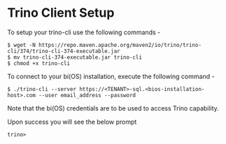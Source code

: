 # Trino Client Setup

To setup your trino-cli use the following commands -

```shell
$ wget -N https://repo.maven.apache.org/maven2/io/trino/trino-cli/374/trino-cli-374-executable.jar
$ mv trino-cli-374-executable.jar trino-cli
$ chmod +x trino-cli
```
To connect to your bi(OS) installation, execute the following command -
```shell
$ ./trino-cli --server https://<TENANT>-sql.<bios-installation-host>.com --user email_address --password
```
Note that the bi(OS) credentials are to be used to access Trino capability.

Upon success you will see the below prompt
```shell
trino>
```
